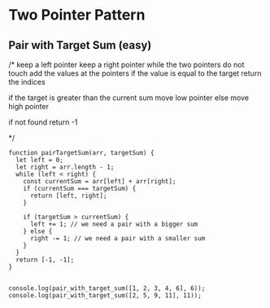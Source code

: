 # Two Pointer Pattern

## Pair with Target Sum (easy)

/*
keep a left pointer
keep a right pointer
while the two pointers do not touch
add the values at the pointers
if the value is equal to the target return the indices

if the target is greater than the current sum move low pointer
else move high pointer

if not found return -1

*/

```
function pairTargetSum(arr, targetSum) {
  let left = 0;
  let right = arr.length - 1;
  while (left < right) {
    const currentSum = arr[left] + arr[right];
    if (currentSum === targetSum) {
      return [left, right];
    }

    if (targetSum > currentSum) {
      left += 1; // we need a pair with a bigger sum
    } else {
      right -= 1; // we need a pair with a smaller sum
    }
  }
  return [-1, -1];
}


console.log(pair_with_target_sum([1, 2, 3, 4, 6], 6));
console.log(pair_with_target_sum([2, 5, 9, 11], 11));
```
